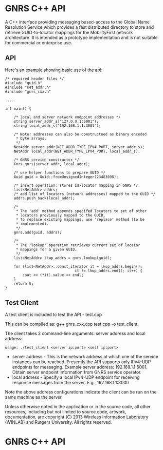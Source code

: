 # GNRS C++ API #
A C++ interface providing messaging based-access to the Global Name 
Resolution Service which provides a fast distributed directory to store 
and retrieve GUID-to-locator mappings for the MobilityFirst network 
architecture. It is intended as a prototype implementation and is
not suitable for commercial or enterprise use.

## API ##

Here's an example showing basic use of the api:

	/* required header files */
	#include "guid.h"
	#include "net_addr.h"
	#include "gnrs_cxx.h"

	.....

	int main() {

		/* local and server network endpoint addresses */
	    string server_addr_s("127.0.0.1:5001");
	    string local_addr_s("192.168.1.1:3001");

		/* Note: addresses can also be constructued as binary encoded
		 * byte arrays.
		 */
	    NetAddr server_addr(NET_ADDR_TYPE_IPV4_PORT, server_addr_s);
	    NetAddr local_addr(NET_ADDR_TYPE_IPV4_PORT, local_addr_s); 

		/* GNRS service constructor */
	    Gnrs gnrs(server_addr, local_addr);

		/* use helper functions to prepare GUID */
	    Guid guid = Guid::fromUnsignedInteger(23483098); 

	    /* insert operation: stores id-locator mapping in GNRS */.
	    list<NetAddr> addrs;
		/* add list of locators (network addresses) mapped to the GUID */
	    addrs.push_back(local_addr);

		/* 
		 * The 'add' method appends specifed locators to set of other 
		 * locators previously mapped to the GUID. 
		 * To replace existing mappings, use 'replace' method (to be
		 * implemented).
		 */
	    gnrs.add(guid, addrs);

		/*
		 * The 'lookup' operation retrieves current set of locator 
		 * mappings for a given GUID.
		 */
	    list<NetAddr> lkup_addrs = gnrs.lookup(guid);

	    for (list<NetAddr>::const_iterator it = lkup_addrs.begin(); 
				    				it != lkup_addrs.end(); it++) {
			cout << (*it).value << endl;
	    }
		return 0;
	}

## Test Client ##
A test client is included to test the API - test.cpp

This can be compiled as:
	g++ gnrs_cxx.cpp test.cpp -o test_client	

The client takes 2 command-line arguments: server address and local address:

	usage: ./test_client <server ip:port> <self ip:port>

* server address - This is the network address at which one of the service
  instances can be reached. Presently the API supports only IPv4-UDP endpoints 
  for messaging. Example server address: 192.168.1.1:5001. Obtain server 
  endpoint information from GNRS service operator.
* local address - Specify a local IPv4-UDP endpoint for receiving response
  messages from the server. E.g., 192.168.1.1:3000

Note the above address configurations indicate the client can be run on
the same machine as the server.

Unless otherwise noted in the application or in the source code, all 
other resources, including but not limited to source code, artwork, 
documentation, are copyright (C) 2013 Wireless Information Laboratory (WINLAB)
and Rutgers University.  All rights reserved.
# GNRS C++ API #
